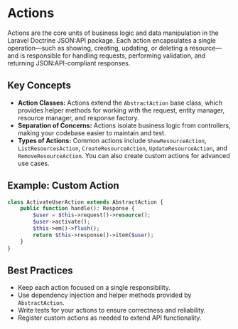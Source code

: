 # Actions

Actions are the core units of business logic and data manipulation in the Laravel Doctrine JSON:API package. Each action encapsulates a single operation—such as showing, creating, updating, or deleting a resource—and is responsible for handling requests, performing validation, and returning JSON:API-compliant responses.

## Key Concepts
- **Action Classes:** Actions extend the `AbstractAction` base class, which provides helper methods for working with the request, entity manager, resource manager, and response factory.
- **Separation of Concerns:** Actions isolate business logic from controllers, making your codebase easier to maintain and test.
- **Types of Actions:** Common actions include `ShowResourceAction`, `ListResourcesAction`, `CreateResourceAction`, `UpdateResourceAction`, and `RemoveResourceAction`. You can also create custom actions for advanced use cases.

## Example: Custom Action
```php
class ActivateUserAction extends AbstractAction {
    public function handle(): Response {
        $user = $this->request()->resource();
        $user->activate();
        $this->em()->flush();
        return $this->response()->item($user);
    }
}
```

## Best Practices
- Keep each action focused on a single responsibility.
- Use dependency injection and helper methods provided by `AbstractAction`.
- Write tests for your actions to ensure correctness and reliability.
- Register custom actions as needed to extend API functionality.
